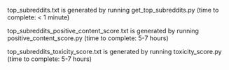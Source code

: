 top_subreddits.txt is generated by running get_top_subreddits.py 
(time to complete: < 1 minute)

top_subreddits_positive_content_score.txt is generated by running 
positive_content_score.py 
(time to complete: 5-7 hours)

top_subreddits_toxicity_score.txt is generated by running 
toxicity_score.py 
(time to complete: 5-7 hours)